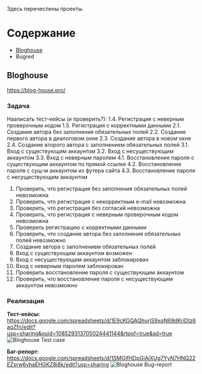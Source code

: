 Здесь перечеслены проекты.
# Содержание
- [Bloghouse](#bloghouse)
- Bugred

## Bloghouse
https://blog-house.pro/
### Задача
Нааписать тест-кейсы (и проверить?):
1.4. Регистрация с неверным проверочным кодом
1.5. Регистрация с корректными данными
2.1. Создание автора без заполнения обязательных полей
2.2. Создание первого автора в диалоговом окне
2.3. Создание автора в новом окне
2.4. Создание второго автора с заполнением обязательных полей
3.1. Вход с существующим аккаунтом
3.2. Вход с несуществующим аккаунтом
3.3. Вход с неверным паролем
4.1. Восстановление пароля с существующим аккаунтом по прямой ссылке
4.2. Восстановление пароля с сущ-м аккаунтом из футера сайта
4.3. Восстановление пароля с несуществующим аккаунтом

1. Проверить, что регистрация без заполнения обязательных полей невозможна
2. Проверить, что регистрация с некорректным e-mail невозможна
3. Проверить, что регистрация без согласий невозможна
4. Проверить, что регистрация с неверным проверочным кодом невозможна
5. Проверить регистрацию с корректными данными
6. Проверить, что создание автора без заполнения обязательных полей невозможно
7. Создание автора с заполнением обязательных полей
8. Вход с существующим аккаунтом возможен
9. Вход с несуществующим аккаунтом заблокирован
10. Вход с неверным паролем заблокирован
11. Проверить восстановление пароля с существующим аккаунтом
12. Проверить, что восстановление пароля с несуществующим аккаунтом невозможно

### Реализация

**Тест-кейсы:**
https://docs.google.com/spreadsheets/d/1E9cKGQAQhurjS9xqN69dKriDIz6agZfn/edit?usp=sharing&ouid=108529313705024441144&rtpof=true&sd=true
![Bloghouse  Test case](https://user-images.githubusercontent.com/89230342/178154064-d4dcb472-7041-4e5a-9b2d-9a88d3cb0e12.png)

**Баг-репорт:**
https://docs.google.com/spreadsheets/d/1SMGifHDpGiAiXUg7YyN7HNQ22EZsrw6vhaEHGKZ8j8k/edit?usp=sharing
![Bloghouse  Bug-report](https://user-images.githubusercontent.com/89230342/178154068-37c686e3-11eb-4ba7-8c26-da9b9d9dc3db.png)
